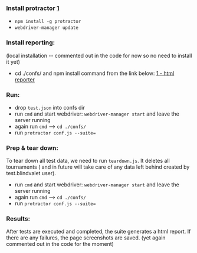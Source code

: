 ### Install protractor [1](http://www.protractortest.org/#/)
* ```npm install -g protractor```
* ```webdriver-manager update```

### Install reporting:
(local installation -- commented out in the code for now so no need to install it yet)
* cd ./confs/ and npm install command from the link below:
[1 - html reporter](https://www.npmjs.com/package/protractor-jasmine2-html-reporter)

### Run:
* drop ```test.json``` into confs dir
* run ```cmd``` and start webdriver: ```webdriver-manager start``` and leave the server running
* again run ```cmd``` --> ```cd ./confs/```
* run ```protractor conf.js --suite=```


### Prep & tear down:
To tear down all test data, we  need to run ```teardown.js```. It deletes all tournaments ( and in future will take care of
any data left behind created by test.blindvalet user).

* run ```cmd``` and start webdriver: ```webdriver-manager start``` and leave the server running
* again run ```cmd``` --> ```cd ./confs/```
* run ```protractor conf.js --suite=```

### Results:
After tests are executed and completed, the suite generates a html report.
If there are any failures, the page screenshots are saved.
(yet again commented out in the code for the moment)


